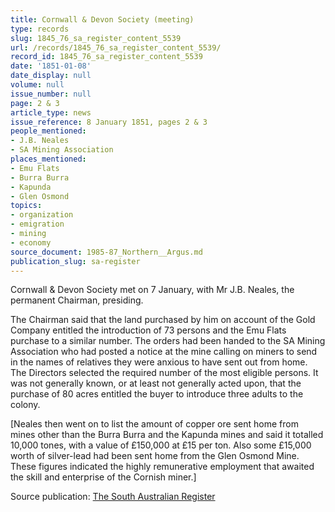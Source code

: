 ```yaml
---
title: Cornwall & Devon Society (meeting)
type: records
slug: 1845_76_sa_register_content_5539
url: /records/1845_76_sa_register_content_5539/
record_id: 1845_76_sa_register_content_5539
date: '1851-01-08'
date_display: null
volume: null
issue_number: null
page: 2 & 3
article_type: news
issue_reference: 8 January 1851, pages 2 & 3
people_mentioned:
- J.B. Neales
- SA Mining Association
places_mentioned:
- Emu Flats
- Burra Burra
- Kapunda
- Glen Osmond
topics:
- organization
- emigration
- mining
- economy
source_document: 1985-87_Northern__Argus.md
publication_slug: sa-register
---
```


Cornwall & Devon Society met on 7 January, with Mr J.B. Neales, the permanent Chairman, presiding.

The Chairman said that the land purchased by him on account of the Gold Company entitled the introduction of 73 persons and the Emu Flats purchase to a similar number.  The orders had been handed to the SA Mining Association who had posted a notice at the mine calling on miners to send in the names of relatives they were anxious to have sent out from home.  The Directors selected the required number of the most eligible persons.  It was not generally known, or at least not generally acted upon, that the purchase of 80 acres entitled the buyer to introduce three adults to the colony.

[Neales then went on to list the amount of copper ore sent home from mines other than the Burra Burra and the Kapunda mines and said it totalled 10,000 tones, with a value of £150,000 at £15 per ton.  Also some £15,000 worth of silver-lead had been sent home from the Glen Osmond Mine.  These figures indicated the highly remunerative employment that awaited the skill and enterprise of the Cornish miner.]

Source publication: [The South Australian Register](/publications/sa-register/)
